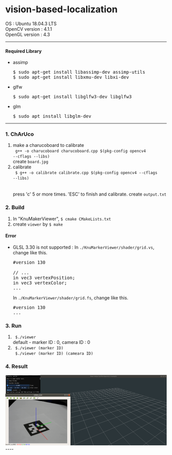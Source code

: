 # vision-based-localization
OS : Ubuntu 18.04.3 LTS  
OpenCV version : 4.1.1  
OpenGL version : 4.3  
  
----

#### Required Library
- assimp  
  <pre>$ sudo apt-get install libassimp-dev assimp-utils
  $ sudo apt-get install libxmu-dev libxi-dev</pre>

- glfw  
  <pre>$ sudo apt-get install libglfw3-dev libglfw3</pre>  

- glm  
  <pre>$ sudo apt install libglm-dev</pre>

----
  
### 1. ChArUco
1) make a charucoboard to calibrate  
   <code>
   g++ -o charucoboard charucoboard.cpp $(pkg-config opencv4 --cflags --libs)
   </code>  
   create <code>board.jpg</code>
2) calibrate  
   <code>
    $ g++ -o calibrate calibrate.cpp $(pkg-config opencv4 --cflags --libs)   
   </code>  
   press 'c' 5 or more times. 'ESC' to finish and calibrate.
   create <code>output.txt</code>

### 2. Build
1) In "KnuMakerViewer", <code>$ cmake CMakeLists.txt</code>
2) create <code>viewer</code> by <code>$ make</code> 

#### Error  
- GLSL 3.30 is not supported : In <code>./KnuMarkerViewer/shader/grid.vs</code>, change like this.  
  <pre>
  #version 130
  
  // ...
  in vec3 vertexPosition;
  in vec3 vertexColor;
  ...</pre>  
  In <code>./KnuMarkerViewer/shader/grid.fs</code>, change like this.
  <pre>
  #version 130
  ...</pre>

### 3. Run
1) <code> $./viewer </code>  
   default - marker ID : 0, camera ID : 0
2) <code> $./viewer (marker ID) </code>  
   <code> $./viewer (marker ID) (cameara ID) </code>

### 4. Result 
  <img src="./_practice/img/result.png">
----
